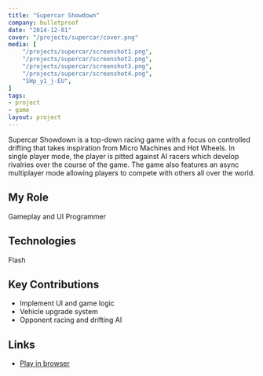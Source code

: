```yaml
---
title: "Supercar Showdown"
company: bulletproof
date: "2014-12-01"
cover: "/projects/supercar/cover.png"
media: [
    "/projects/supercar/screenshot1.png",
    "/projects/supercar/screenshot2.png",
    "/projects/supercar/screenshot3.png",
    "/projects/supercar/screenshot4.png",
    "SHp_y1_j-EU",
]
tags:
- project
- game
layout: project
---
```


Supercar Showdown is a top-down racing game with a focus on controlled drifting that takes inspiration from Micro Machines and Hot Wheels. In single player mode, the player is pitted against AI racers which develop rivalries over the course of the game. The game also features an async multiplayer mode allowing players to compete with others all over the world.

## My Role
Gameplay and UI Programmer

## Technologies
Flash

## Key Contributions
* Implement UI and game logic
* Vehicle upgrade system
* Opponent racing and drifting AI

## Links
* [Play in browser](http://www.miniclip.com/games/supercar-showdown/en/)